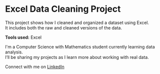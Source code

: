 # Excel Data Cleaning Project  

This project shows how I cleaned and organized a dataset using Excel.  
It includes both the raw and cleaned versions of the data.  

**Tools used:** Excel

I'm a Computer Science with Mathematics student currently learning data analysis.  
I’ll be sharing my projects as I learn more about working with real data.  

Connect with me on [LinkedIn](www.linkedin.com/in/aishat-salawu-80413029a)
